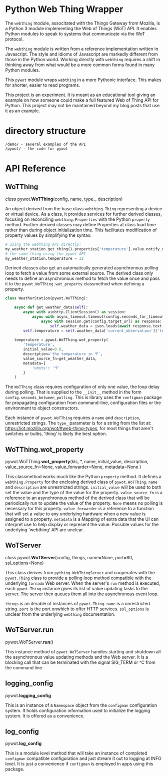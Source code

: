 # Python Web Thing Wrapper

The `webthing` module, associtated with the Things Gateway from Mozilla, is a
Python 3 module implementing the Web of Things (WoT) API.  It enables Python
modules to speak to systems that communicate via the WoT protocol.

The `webthing` module is written from a reference implementation written in
Javascript.  The style and idioms of Javascript are markedly different from
those in the Python world.  Working directly with `webthing` requires a shift
in thinking away from what would be a more common forms found in many Python
modules.

This `pywot` module wraps `webthing` in a more Pythonic interface.  This makes
for shorter, easier to read programs.

This project is an experiment.  It is meant as an educational tool giving an
example on how someone could make a full featured Web of Thing API for Python.
This project may not be maintained beyond my blog posts that use it as an example.

# directory structure
    /demo/ - several examples of the API
    /pywot/ - the code for pywot

# API Reference

## WoTThing
*class* pywot.**WoTThing**(config, name, type_, description)

An object derived from the base class `webthing.Thing` representing a device or virtual device. As a class, it provides services for further derived classes, focusing on reconciling `webthing.Properties` with the Python `property` method. Further derived classes may define Properties at class load time rather than during object initialization time. This facilitates modification of property values by simplifying the
syntax:
```python
# using the webthing API directly:
my_weather_station.get_thing().properties['temperature'].value.notify_of_external_update(32)
# the same thing using the pywot API
my_weather_station.temperature = 32
```
Derived classes also get an automatically generated asynchronous polling loop to fetch a value from some external source.
The derived class only needs to define an asynchronous method to fetch the value once and pass it to the 
`pywot.WoTThing.wot_property` classmethod when defining a property.

```python
class WeatherStation(pywot.WoTThing):

    async def get_weather_data(self):
        async with aiohttp.ClientSession() as session:
            async with async_timeout.timeout(config.seconds_for_timeout):
                async with session.get(config.target_url) as response:
                    self.weather_data = json.loads(await response.text())
        self.temperature = self.weather_data['current_observation']['temp_f']
    
    temperature = pywot.WoTThing.wot_property(
        'temperature',
        initial_value=0.0,
        description='the temperature in ℉',
        value_source_fn=get_weather_data,
        metadata={
            'units': '℉'
        }
    )
```
The `WoTThing` class requires configuration of only one value, the loop delay during polling.  That is supplied to the `__init__` method in the form `config.seconds_between_polling`.  This is library uses the `configman` package for propagating 
configuration from command-line, configuration files or the environment to object constructors.

Each instance of `pywot.WoTThing` requires a `name` and `description`, unrestricted strings.  The `type_` parameter is for a string from
the list at: https://iot.mozilla.org/wot/#web-thing-types, for most things that aren't switches or bulbs, 
'thing' is likely the best option.

## WoTThing.wot_property
pywot.WoTThing.**wot_property**(kls,
        *,
        name,
        initial_value,
        description,
        value_source_fn=None,
        value_forwarder=None,
        metadata=None
)

This classmethod works much like the Python `property` method.  It defines a `webthing.Property` for the enclosing derived class 
of `pywot.WoTThing`.  `name` and `description` are unrestricted strings.  `initial_value` will be used to both set the 
value and the type of the value for the property.  `value_source_fn` is a reference to an asynchronous method of the derived
class that will be periodically run to update the value of the property.  `None` means no polling is necessary for this 
property. `value_forwarder` is a reference to a function that will set a value to any underlying hardware when a new value 
is assigned to a property.  `metadata` is a Mapping of extra data that the UI can interpret use to help display or represent 
the value.  Possible values for the underlying 'webthing' API are unclear.


## WoTServer
*class* pywot.**WoTServer**(config, things, name=None, port=80, ssl_options=None)

This class derives from `pything.WebThingServer` and cooperates with the `pywot.Thing` class to provide a polling loop method
compatible with the underlying `tornado` Web server.  When the server's `run` method is executed, each `pywot.Thing` instance
gives its list of value updating tasks to the server.  The server then queues them all into the asynchronous event loop.  

`things` is an iterable of instances of `pywot.Thing`.  `name` is a unrestricted string.  `port` is the port onwhich to offer
HTTP services. `ssl_options` is unclear from the underlying `webthing` documentation.

## WoTServer.**run**
pywot.WoTServer.**run**()

This instance method of `pywot.WoTServer` handles starting and shutdown all the asynchronous value updating methods and 
the Web server.  It is a blocking call that can be terminated with the signal SIG_TERM or ^C from the command line.


## logging_config
pywot.**logging_config**

This is an instance of a `Namespace` object from the `configman` configuration system.  It holds configuration information
used to initialize the logging system.  It is offered as a convenience.  

## log_config
pywot.**log_config**

This is a module level method that will take an instance of completed `configman` compatible configuration and just stream
it out to logging at INFO level.  It is just a convenience if `configman` is employed in apps using this package.

